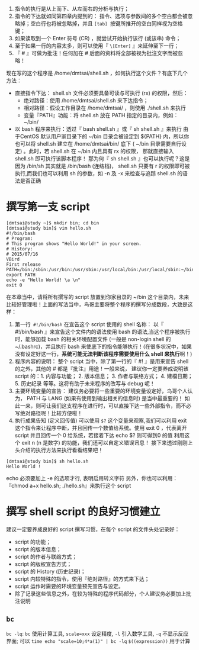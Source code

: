 1. 指令的执行是从上而下、从左而右的分析与执行；
2. 指令的下达就如同第四章内提到的： 指令、选项与参数间的多个空白都会被忽略掉；空白行也将被忽略掉，并且 `[tab] `按键所推开的空白同样视为空格键；
3. 如果读取到一个 Enter 符号 (CR) ，就尝试开始执行该行 (或该串) 命令；
4. 至于如果一行的内容太多，则可以使用『 `\[Enter]` 』来延伸至下一行；
5. 『 # 』可做为批注！任何加在 # 后面的资料将全部被视为批注文字而被忽略！

现在写的这个程序是 /home/dmtsai/shell.sh ，如何执行这个文件？有底下几个方法：
- 直接指令下达： shell.sh 文件必须要具备可读与可执行 (rx) 的权限，然后：
	- 绝对路径：使用 /home/dmtsai/shell.sh 来下达指令；
	- 相对路径：假设工作目录在 /home/dmtsai/ ，则使用 ./shell.sh 来执行
	- 变量『PATH』功能：将 shell.sh 放在 PATH 指定的目录内，例如： ~/bin/
- 以 bash 程序来执行：透过『 bash shell.sh 』或『 sh shell.sh 』来执行
由于CentOS 默认用户家目录下的 ~/bin 目录会被设定到 ${PATH} 内，所以你也可以将 shell.sh 建立在
/home/dmtsai/bin/ 底下 ( ~/bin 目录需要自行设定) 。此时，若 shell.sh 在 ~/bin 内且具有 rx 的权限，
那就直接输入 shell.sh 即可执行该脚本程序！
那为何『 sh shell.sh 』也可以执行呢？这是因为 /bin/sh 其实就是 /bin/bash (连结档)， shell.sh 只要有 r 的权限即可被执行,而我们也可以利用 sh 的参数，如 -n 及 -x 来检查与追踪 shell.sh 的语法是否正确
# 撰写第一支 script

```shell
[dmtsai@study ~]$ mkdir bin; cd bin
[dmtsai@study bin]$ vim hello.sh
#!/bin/bash
# Program:
# This program shows "Hello World!" in your screen.
# History:
# 2015/07/16
VBird
First release
PATH=/bin:/sbin:/usr/bin:/usr/sbin:/usr/local/bin:/usr/local/sbin:~/bin
export PATH
echo -e "Hello World! \a \n"
exit 0
```
在本章当中，请将所有撰写的 script 放置到你家目录的 ~/bin 这个目录内，未来比较好管理啦！上面的写法当中，鸟哥主要将整个程序的撰写分成数段，大致是这样：
1. 第一行` #!/bin/bash` 在宣告这个 script 使用的 shell 名称：
以『 #!/bin/bash 』来宣告这个文件内的语法使用 bash 的语法,当这个程序被执行时，能够加载 bash 的相关环境配置文件 (一般是 non-login shell 的~/.bashrc)，并且执行 bash 来使底下的指令能够执行！(在很多状况中，如果没有设定好这一行，**系统可能无法判断该程序需要使用什么 shell 来执行**啊！)
2. 程序内容的说明：
整个 script 当中，除了第一行的『 #! 』是用来宣告 shell 的之外，其他的 # 都是『批注』用途！一般来说， 建议你一定要养成说明该script 的：1. 内容与功能； 2. 版本信息； 3. 作者与联络方式； 4. 建檔日期；5. 历史纪录 等等。这将有助于未来程序的改写与 debug 呢！
3. 主要环境变量的宣告：
建议务必要将一些重要的环境变量设定好，鸟哥个人认为， PATH 与 LANG (如果有使用到输出相关的信息时) 是当中最重要的！ 如此一来，则可让我们这支程序在进行时，可以直接下达一些外部指令，而不必写绝对路径呢！比较方便啦！
4. 执行成果告知 (定义回传值)
可以使用 `$?` 这个变量来观察,我们可以利用 exit 这个指令来让程序中断，并且回传一个数值给系统。使用 exit 0 ，代表离开 script 并且回传一个 0 给系统，若接着下达 echo $? 则可得到0 的值
利用这个 exit n (n 是数字) 的功能，我们还可以自定义错误讯息！
接下来透过刚刚上头介绍的执行方法来执行看看结果吧！
```shell
[dmtsai@study bin]$ sh hello.sh
Hello World !
```
 echo 必须要加上 -e 的选项才行, 表明启用转义字符
另外，你也可以利用：『chmod a+x hello.sh; ./hello.sh』来执行这个 script 
# 撰写 shell script 的良好习惯建立
建议一定要养成良好的 script 撰写习惯，在每个 script 的文件头处记录好：
- script 的功能；
- script 的版本信息；
- script 的作者与联络方式；
- script 的版权宣告方式；
- script 的 History (历史纪录)；
- script 内较特殊的指令，使用『绝对路径』的方式来下达；
- script 运作时需要的环境变量预先宣告与设定。
- 除了记录这些信息之外，在较为特殊的程序代码部分，个人建议务必要加上批注说明

## `bc`
`bc -lq`: `bc` 使用计算工具, `scale=xxx` 设定精度, `-l` 引入数学工具, `-q` 不显示反应界面;
可以 ` time echo "scale=10;4*a(1)" | bc -lq ` 
`$((expression))` 用于计算